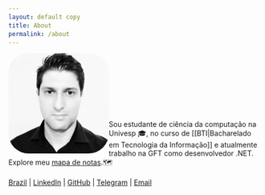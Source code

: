 ```yaml
---
layout: default copy
title: About
permalink: /about
---
```


<head>
    <script src="https://kit.fontawesome.com/2635e42ccc.js" crossorigin="anonymous"></script>
</head>

<img src="/assets/photo-profile.jpg" style="border-radius: 20%;" width="200" align="left"/> <br><br><br><br><br><br><br>

Sou estudante de ciência da computação na Univesp 🎓, no curso de [[BTI|Bacharelado em Tecnologia da Informação]] e atualmente trabalho na GFT como desenvolvedor .NET. <br>
Explore meu <a class="internal-link" href="/map">mapa de notas</a>.🗺️
<br><br>
<i class="fa fa-map-marker" aria-hidden="true"></i> [Brazil](https://en.wikipedia.org/wiki/Brazil) | <i class="fa fa-linkedin-square" aria-hidden="true"></i> [LinkedIn](https://www.linkedin.com/in/gio-bon/) | <i class="fa fa-github" style="color:green" aria-hidden="true"></i> [GitHub](https://github.com/gio-bon) | <i class="fa fa-telegram" aria-hidden="true"></i> [Telegram](https://t.me/giobon) | <i class="fa fa-envelope" aria-hidden="true"></i> <a href="mailto:injuriae@gmail.com">Email</a>